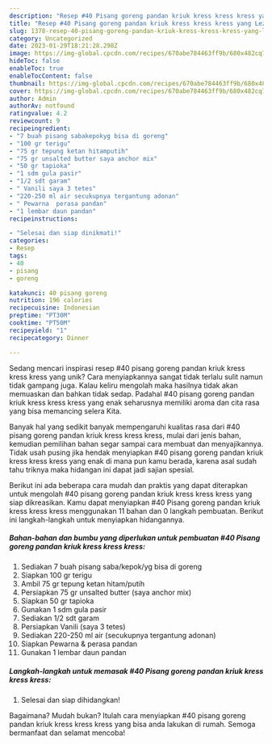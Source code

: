 ```yaml
---
description: "Resep #40 Pisang goreng pandan kriuk kress kress kress yang Lezat"
title: "Resep #40 Pisang goreng pandan kriuk kress kress kress yang Lezat"
slug: 1378-resep-40-pisang-goreng-pandan-kriuk-kress-kress-kress-yang-lezat
category: Uncategorized
date: 2023-01-29T18:21:28.298Z
image: https://img-global.cpcdn.com/recipes/670abe784463ff9b/680x482cq70/40-pisang-goreng-pandan-kriuk-kress-kress-kress-foto-resep-utama.jpg
hideToc: false
enableToc: true
enableTocContent: false
thumbnail: https://img-global.cpcdn.com/recipes/670abe784463ff9b/680x482cq70/40-pisang-goreng-pandan-kriuk-kress-kress-kress-foto-resep-utama.jpg
cover: https://img-global.cpcdn.com/recipes/670abe784463ff9b/680x482cq70/40-pisang-goreng-pandan-kriuk-kress-kress-kress-foto-resep-utama.jpg
author: Admin
authorAv: notfound
ratingvalue: 4.2
reviewcount: 9
recipeingredient:
- "7 buah pisang sabakepokyg bisa di goreng"
- "100 gr terigu"
- "75 gr tepung ketan hitamputih"
- "75 gr unsalted butter saya anchor mix"
- "50 gr tapioka"
- "1 sdm gula pasir"
- "1/2 sdt garam"
- " Vanili saya 3 tetes"
- "220-250 ml air secukupnya tergantung adonan"
- " Pewarna  perasa pandan"
- "1 lembar daun pandan"
recipeinstructions:

- "Selesai dan siap dinikmati!"
categories:
- Resep
tags:
- 40
- pisang
- goreng

katakunci: 40 pisang goreng 
nutrition: 196 calories
recipecuisine: Indonesian
preptime: "PT30M"
cooktime: "PT50M"
recipeyield: "1"
recipecategory: Dinner

---
```





Sedang mencari inspirasi resep #40 pisang goreng pandan kriuk kress kress kress yang unik? Cara menyiapkannya sangat tidak terlalu sulit namun tidak gampang juga. Kalau keliru mengolah maka hasilnya tidak akan memuaskan dan bahkan tidak sedap. Padahal #40 pisang goreng pandan kriuk kress kress kress yang enak seharusnya memiliki aroma dan cita rasa yang bisa memancing selera Kita.







Banyak hal yang sedikit banyak mempengaruhi kualitas rasa dari #40 pisang goreng pandan kriuk kress kress kress, mulai dari jenis bahan, kemudian pemilihan bahan segar sampai cara membuat dan menyajikannya. Tidak usah pusing jika hendak menyiapkan #40 pisang goreng pandan kriuk kress kress kress yang enak di mana pun kamu berada, karena asal sudah tahu triknya maka hidangan ini dapat jadi sajian spesial.






Berikut ini ada beberapa cara mudah dan praktis yang dapat diterapkan untuk mengolah #40 pisang goreng pandan kriuk kress kress kress yang siap dikreasikan. Kamu dapat menyiapkan #40 Pisang goreng pandan kriuk kress kress kress menggunakan 11 bahan dan 0 langkah pembuatan. Berikut ini langkah-langkah untuk menyiapkan hidangannya.

<!--inarticleads1-->

##### Bahan-bahan dan bumbu yang diperlukan untuk pembuatan #40 Pisang goreng pandan kriuk kress kress kress:

1. Sediakan 7 buah pisang saba/kepok/yg bisa di goreng
1. Siapkan 100 gr terigu
1. Ambil 75 gr tepung ketan hitam/putih
1. Persiapkan 75 gr unsalted butter (saya anchor mix)
1. Siapkan 50 gr tapioka
1. Gunakan 1 sdm gula pasir
1. Sediakan 1/2 sdt garam
1. Persiapkan  Vanili (saya 3 tetes)
1. Sediakan 220-250 ml air (secukupnya tergantung adonan)
1. Siapkan  Pewarna &amp; perasa pandan
1. Gunakan 1 lembar daun pandan




<!--inarticleads2-->

##### Langkah-langkah untuk memasak #40 Pisang goreng pandan kriuk kress kress kress:


1. Selesai dan siap dihidangkan!



Bagaimana? Mudah bukan? Itulah cara menyiapkan #40 pisang goreng pandan kriuk kress kress kress yang bisa anda lakukan di rumah. Semoga bermanfaat dan selamat mencoba!
